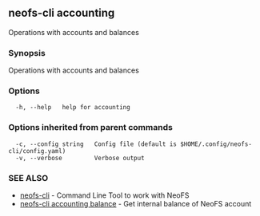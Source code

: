 ## neofs-cli accounting

Operations with accounts and balances

### Synopsis

Operations with accounts and balances

### Options

```
  -h, --help   help for accounting
```

### Options inherited from parent commands

```
  -c, --config string   Config file (default is $HOME/.config/neofs-cli/config.yaml)
  -v, --verbose         Verbose output
```

### SEE ALSO

* [neofs-cli](neofs-cli.md)	 - Command Line Tool to work with NeoFS
* [neofs-cli accounting balance](neofs-cli_accounting_balance.md)	 - Get internal balance of NeoFS account

